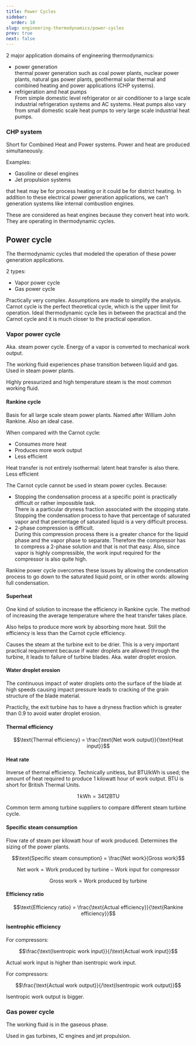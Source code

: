```yaml
---
title: Power Cycles
sidebar:
  order: 10
slug: engineering-thermodynamics/power-cycles
prev: true
next: false
---
```


2 major application domains of engineering thermodynamics:

- power generation  
  thermal power generation such as coal power plants, nuclear power plants, natural gas power plants, geothermal solar thermal and combined heating and power applications (CHP systems).
- refrigeration amd heat pumps  
  From simple domestic level refrigerator or air conditioner to a large scale industrial refrigeration systems and AC systems. Heat pumps also vary from small domestic scale heat pumps to very large scale industrial heat pumps.

### CHP system

Short for Combined Heat and Power systems. Power and heat are produced simultaneously.

Examples:

- Gasoline or diesel engines
- Jet propulsion systems

that heat may be for process heating or it could be for district heating. In addition to these electrical power generation applications, we can't generation systems like internal combustion engines.

These are considered as heat engines because they convert heat into work. They are operating in thermodynamic cycles.

## Power cycle

The thermodynamic cycles that modeled the operation of these power generation applications.

2 types:

- Vapor power cycle
- Gas power cycle

Practically very complex. Assumptions are made to simplify the analysis. Carnot cycle is the perfect theoretical cycle, which is the upper limit for operation. Ideal thermodynamic cycle lies in between the practical and the Carnot cycle and it is much closer to the practical operation.

### Vapor power cycle

Aka. steam power cycle. Energy of a vapor is converted to mechanical work output.

The working fluid experiences phase transition between liquid and gas. Used in steam power plants.

Highly pressurized and high temperature steam is the most common working fluid.

#### Rankine cycle

Basis for all large scale steam power plants. Named after William John Rankine. Also an ideal case.

When compared with the Carnot cycle:

- Consumes more heat
- Produces more work output
- Less efficient

Heat transfer is not entirely isothermal: latent heat transfer is also there. Less efficient

The Carnot cycle cannot be used in steam power cycles. Because:

- Stopping the condensation process at a specific point is practically difficult or rather impossible task.  
  There is a particular dryness fraction associated with the stopping state. Stopping the condensation process to have that percentage of saturated vapor and that percentage of saturated liquid is a very difficult process.
- 2-phase compression is difficult.  
  During this compression process there is a greater chance for the liquid phase and the vapor phase to separate. Therefore the compressor has to compress a 2-phase solution and that is not that easy. Also, since vapor is highly compressible, the work input required for the compressor is also quite high.

Rankine power cycle overcomes these issues by allowing the condensation process to go down to the saturated liquid point, or in other words: allowing full condensation.

#### Superheat

One kind of solution to increase the efficiency in Rankine cycle. The method of increasing the average temperature where the heat transfer takes place.

Also helps to produce more work by absorbing more heat. Still the efficiency is less than the Carnot cycle efficiency.

Causes the steam at the turbine exit to be drier. This is a very important practical requirement because if water droplets are allowed through the turbine, it leads to failure of turbine blades. Aka. water droplet erosion.

#### Water droplet erosion

The continuous impact of water droplets onto the surface of the blade at high speeds causing impact pressure leads to cracking of the grain structure of the blade material.

Practiclly, the exit turbine has to have a dryness fraction which is greater than 0.9 to avoid water droplet erosion.

#### Thermal efficiency


```math
\text{Thermal efficiency} = \frac{\text{Net work output}}{\text{Heat input}}
```

#### Heat rate

Inverse of thermal efficiency. Technically unitless, but BTU/kWh is used; the amount of heat required to produce 1 kilowatt hour of work output. BTU is short for British Thermal Units.

```math
1\,\text{kWh} = 3412 \text{BTU}
```

Common term among turbine suppliers to compare different steam turbine cycle.


#### Specific steam consumption
Flow rate of steam per kilowatt hour of work produced. Determines the sizing of the power plants.

```math
\text{Specific steam consumption} = \frac{Net work}{Gross work}
```

```math
\text{Net work} = \text{Work produced by turbine} - \text{Work input for compressor}
```

```math
\text{Gross work} = \text{Work produced by turbine}
```

#### Efficiency ratio

```math
\text{Efficiency ratio} = \frac{\text{Actual efficiency}}{\text{Rankine efficiency}}
```

#### Isentrophic efficiency

For compressors:
```math
\frac{\text{Isentropic work input}}{/\text{Actual work input}}
```

Actual work input is higher than isentropic work input.

For compressors:
```math
\frac{\text{Actual work output}}{/\text{Isentropic work output}}
```

Isentropic work output is bigger.

### Gas power cycle

The working fluid is in the gaseous phase.

Used in gas turbines, IC engines and jet propulsion.
